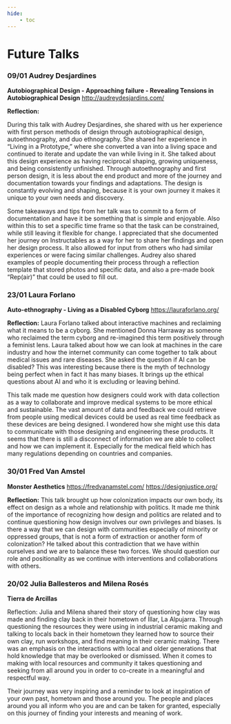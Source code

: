 ```yaml
---
hide:
    - toc
---
```


# Future Talks



### 09/01 Audrey Desjardines

**Autobiographical Design - Approaching failure - Revealing Tensions in Autobiographical Design**
http://audreydesjardins.com/

**Reflection:**

During this talk with Audrey Desjardines, she shared with us her experience with first person methods of design through autobiographical design, autoethnography, and duo ethnography. She shared her experience in “Living in a Prototype,” where she converted a van into a living space and continued to iterate and update the van while living in it. She talked about this design experience as having reciprocal shaping, growing uniqueness, and being consistently unfinished. Through autoethnography and first person design, it is less about the end product and more of the journey and documentation towards your findings and adaptations. The design is constantly evolving and shaping, because it is your own journey it makes it unique to your own needs and discovery. 

Some takeaways and tips from her talk was to commit to a form of documentation and have it be something that is simple and enjoyable. Also within this to set a specific time frame so that the task can be constrained, while still leaving it flexible for change. I appreciated that she documented her journey on Instructables as a way for her to share her findings and open her design process. It also allowed for input from others who had similar experiences or were facing similar challenges. Audrey also shared examples of people documenting their process through a reflection template that stored photos and specific data, and also a pre-made book “Rep(air)” that could be used to fill out. 

### 23/01 Laura Forlano

**Auto-ethnography - Living as a Disabled Cyborg**
https://lauraforlano.org/

**Reflection:**
Laura Forlano talked about interactive machines and reclaiming what it means to be a cyborg. She mentioned Donna Harraway as someone who reclaimed the term cyborg and re-imagined this term positively through a feminist lens. Laura talked about how we can look at machines in the care industry and how the internet community can come together to talk about medical issues and rare diseases. She asked the question if AI can be disabled? This was interesting because there is the myth of technology being perfect when in fact it has many biases. It brings up the ethical questions about AI and who it is excluding or leaving behind. 

This talk made me question how designers could work with data collection as a way to collaborate and improve medical systems to be more ethical and sustainable. The vast amount of data and feedback we could retrieve from people using medical devices could be used as real time feedback as these devices are being designed. I wondered how she might use this data to communicate with those designing and engineering these products. It seems that there is still a disconnect of information we are able to collect and how we can implement it. Especially for the medical field which has many regulations depending on countries and companies. 


### 30/01 Fred Van Amstel

**Monster Aesthetics**
https://fredvanamstel.com/
https://designjustice.org/


**Reflection:**
This talk brought up how colonization impacts our own body, its effect on design as a whole and relationship with politics. It made me think of the importance of recognizing how design and politics are related and to continue questioning how design involves our own privileges and biases. Is there a way that we can design with communities especially of minority or oppressed groups, that is not a form of extraction or another form of colonization? He talked about this contradiction that we have within ourselves and we are to balance these two forces. We should question our role and positionality as we continue with interventions and collaborations with others. 


### 20/02 Julia Ballesteros and Milena Rosés

**Tierra de Arcillas**

Reflection:
Julia and Milena shared their story of questioning how clay was made and finding clay back in their hometown of Íllar, La Alpujarra. Through questioning the resources they were using in industrial ceramic making and talking to locals back in their hometown they learned how to source their own clay, run workshops, and find meaning in their ceramic making. There was an emphasis on the interactions with local and older generations that hold knowledge that may be overlooked or dismissed. When it comes to making with local resources and community it takes questioning and seeking from all around you in order to co-create in a meaningful and respectful way. 

Their journey was very inspiring and a reminder to look at inspiration of your own past, hometown and those around you. The people and places around you all inform who you are and can be taken for granted, especially on this journey of finding your interests and meaning of work. 


